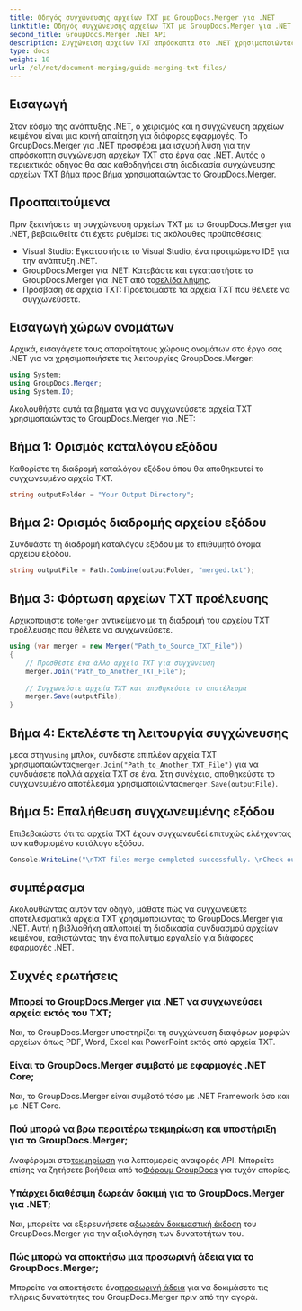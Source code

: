```yaml
---
title: Οδηγός συγχώνευσης αρχείων TXT με GroupDocs.Merger για .NET
linktitle: Οδηγός συγχώνευσης αρχείων TXT με GroupDocs.Merger για .NET
second_title: GroupDocs.Merger .NET API
description: Συγχώνευση αρχείων TXT απρόσκοπτα στο .NET χρησιμοποιώντας το GroupDocs.Merger. Οδηγός βήμα προς βήμα για προγραμματιστές. Τεκμηρίωση και υποστήριξη διαθέσιμη.
type: docs
weight: 18
url: /el/net/document-merging/guide-merging-txt-files/
---
```

## Εισαγωγή
Στον κόσμο της ανάπτυξης .NET, ο χειρισμός και η συγχώνευση αρχείων κειμένου είναι μια κοινή απαίτηση για διάφορες εφαρμογές. Το GroupDocs.Merger για .NET προσφέρει μια ισχυρή λύση για την απρόσκοπτη συγχώνευση αρχείων TXT στα έργα σας .NET. Αυτός ο περιεκτικός οδηγός θα σας καθοδηγήσει στη διαδικασία συγχώνευσης αρχείων TXT βήμα προς βήμα χρησιμοποιώντας το GroupDocs.Merger.
## Προαπαιτούμενα
Πριν ξεκινήσετε τη συγχώνευση αρχείων TXT με το GroupDocs.Merger για .NET, βεβαιωθείτε ότι έχετε ρυθμίσει τις ακόλουθες προϋποθέσεις:
- Visual Studio: Εγκαταστήστε το Visual Studio, ένα προτιμώμενο IDE για την ανάπτυξη .NET.
-  GroupDocs.Merger για .NET: Κατεβάστε και εγκαταστήστε το GroupDocs.Merger για .NET από το[σελίδα λήψης](https://releases.groupdocs.com/merger/net/).
- Πρόσβαση σε αρχεία TXT: Προετοιμάστε τα αρχεία TXT που θέλετε να συγχωνεύσετε.

## Εισαγωγή χώρων ονομάτων
Αρχικά, εισαγάγετε τους απαραίτητους χώρους ονομάτων στο έργο σας .NET για να χρησιμοποιήσετε τις λειτουργίες GroupDocs.Merger:
```csharp
using System; 
using GroupDocs.Merger;
using System.IO;
```

Ακολουθήστε αυτά τα βήματα για να συγχωνεύσετε αρχεία TXT χρησιμοποιώντας το GroupDocs.Merger για .NET:
## Βήμα 1: Ορισμός καταλόγου εξόδου
Καθορίστε τη διαδρομή καταλόγου εξόδου όπου θα αποθηκευτεί το συγχωνευμένο αρχείο TXT.
```csharp
string outputFolder = "Your Output Directory";
```
## Βήμα 2: Ορισμός διαδρομής αρχείου εξόδου
Συνδυάστε τη διαδρομή καταλόγου εξόδου με το επιθυμητό όνομα αρχείου εξόδου.
```csharp
string outputFile = Path.Combine(outputFolder, "merged.txt");
```
## Βήμα 3: Φόρτωση αρχείων TXT προέλευσης
 Αρχικοποιήστε το`Merger` αντικείμενο με τη διαδρομή του αρχείου TXT προέλευσης που θέλετε να συγχωνεύσετε.
```csharp
using (var merger = new Merger("Path_to_Source_TXT_File"))
{
    // Προσθέστε ένα άλλο αρχείο TXT για συγχώνευση
    merger.Join("Path_to_Another_TXT_File");
    
    // Συγχωνεύστε αρχεία TXT και αποθηκεύστε το αποτέλεσμα
    merger.Save(outputFile);
}
```
## Βήμα 4: Εκτελέστε τη λειτουργία συγχώνευσης
 μεσα στην`using` μπλοκ, συνδέστε επιπλέον αρχεία TXT χρησιμοποιώντας`merger.Join("Path_to_Another_TXT_File")` για να συνδυάσετε πολλά αρχεία TXT σε ένα. Στη συνέχεια, αποθηκεύστε το συγχωνευμένο αποτέλεσμα χρησιμοποιώντας`merger.Save(outputFile)`.
## Βήμα 5: Επαλήθευση συγχωνευμένης εξόδου
Επιβεβαιώστε ότι τα αρχεία TXT έχουν συγχωνευθεί επιτυχώς ελέγχοντας τον καθορισμένο κατάλογο εξόδου.
```csharp
Console.WriteLine("\nTXT files merge completed successfully. \nCheck output in {0}", outputFolder);
```

## συμπέρασμα
Ακολουθώντας αυτόν τον οδηγό, μάθατε πώς να συγχωνεύετε αποτελεσματικά αρχεία TXT χρησιμοποιώντας το GroupDocs.Merger για .NET. Αυτή η βιβλιοθήκη απλοποιεί τη διαδικασία συνδυασμού αρχείων κειμένου, καθιστώντας την ένα πολύτιμο εργαλείο για διάφορες εφαρμογές .NET.

## Συχνές ερωτήσεις
### Μπορεί το GroupDocs.Merger για .NET να συγχωνεύσει αρχεία εκτός του TXT;
Ναι, το GroupDocs.Merger υποστηρίζει τη συγχώνευση διαφόρων μορφών αρχείων όπως PDF, Word, Excel και PowerPoint εκτός από αρχεία TXT.
### Είναι το GroupDocs.Merger συμβατό με εφαρμογές .NET Core;
Ναι, το GroupDocs.Merger είναι συμβατό τόσο με .NET Framework όσο και με .NET Core.
### Πού μπορώ να βρω περαιτέρω τεκμηρίωση και υποστήριξη για το GroupDocs.Merger;
 Αναφέρομαι στο[τεκμηρίωση](https://reference.groupdocs.com/merger/net/) για λεπτομερείς αναφορές API. Μπορείτε επίσης να ζητήσετε βοήθεια από το[Φόρουμ GroupDocs](https://forum.groupdocs.com/c/merger/32) για τυχόν απορίες.
### Υπάρχει διαθέσιμη δωρεάν δοκιμή για το GroupDocs.Merger για .NET;
 Ναι, μπορείτε να εξερευνήσετε α[δωρεάν δοκιμαστική έκδοση](https://releases.groupdocs.com/) του GroupDocs.Merger για την αξιολόγηση των δυνατοτήτων του.
### Πώς μπορώ να αποκτήσω μια προσωρινή άδεια για το GroupDocs.Merger;
 Μπορείτε να αποκτήσετε ένα[προσωρινή άδεια](https://purchase.groupdocs.com/temporary-license/) για να δοκιμάσετε τις πλήρεις δυνατότητες του GroupDocs.Merger πριν από την αγορά.